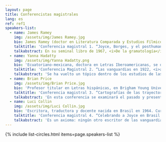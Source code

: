 ```yaml
---
layout: page
title: Conferencistas magistrales
lang: es
ref: ref1
speakers-list:
  - name: James Ramey
    img: /assets/img/James Ramey.jpg
    bio: James Ramey (doctor en Literatura Comparada y Estudios Fílmicos por la Universidad de California, Berkeley), es Profesor Investigador Titular de Humanidades en la UAM-Cuajimalpa en la Ciudad de México. Es miembro del Sistema Nacional de Investigadores y es organizador de la línea de posgrado “Literatura y Cine” de la UAM-Cuajimalpa, así como Coordinador de Escritura a lo Largo del Currículo. Ha publicado más de 20 capítulos de libro y artículos arbitrados en revistas incluyendo <i>Comparative Literature</i>, <i>James Joyce Quarterly</i>, <i>Comparative Literature Studies</i>, <i>The Latin Americanist</i>, <i>Nabokov Online Journal</i>, <i>College Literature</i>, <i>Bulletin of Spanish Studies</i>, <i>Studies in Spanish and Latin American Cinemas, Nuevas Poligrafías </i>y<i> Textual Practice.</i> Sus últimos dos libros son los volúmenes colectivos <i>Mexican Transnational Cinema and Literature</i> (2017) y <i>México imaginado&#58; Nuevos enfoques sobre el cine (trans)nacional</i> (2011). En 2004 recibió el premio A. Owen Aldridge por un ensayo sobre la novela <i>Pálido fuego</i> de Vladimir Nabokov de la American Comparative Literature Association. En 2014 fundó el Centro de Escritura y Argumentación de la UAM-Cuajimalpa, que fue el primer centro de escritura creado en una universidad pública en México. En 2016 inició una serie de libros Peter Lang&#58; "Transamerican Film and Literature". Actualmente escribe un libro sobre la textualidad parasitaria en la obra de James Joyce, Jorge Luis Borges, Vladimir Nabokov y Luis Buñuel. Fue miembro del comité organizador de "Joyce Without Borders&#58; Congreso Norteamericano de James Joyce 2019”, que se llevó a cabo en junio de 2019, bajo los auspicios de la UNAM y la UAM-Cuajimalpa.
    talktitle: 'Conferencia magistral 1. “Joyce, Borges, y el posthumanismo parasitario”'
    talkabstract: En su seminal libro de 1967, <i>De la gramatología</i>, Jacques Derrida define su notable figura del “suplemento” como una forma parasitaria de pensamiento&#58; “el suplemento no es nada, no tiene energía propia, no tiene movimiento espontáneo. Es un organismo parasitario, una imaginación o representación que determina y orienta la fuerza del deseo.” Observa que Jean-Jacques Rousseau consideraba la escritura como un “simple ‘suplemento de la palabra hablada’”, para luego plantear su afirmación radical&#58; “O la escritura nunca fue un simple ‘suplemento’ o es urgentemente necesario construir una nueva lógica del ‘suplemento’. Es esta lógica que nos guiará de ahora en adelante para leer a Rousseau”. En su posterior ensayo célebre “Firma, evento, contexto”, esta figura retórica regresa transformada en la “lógica del parásito” occidental. Derrida sostiene que occidente ha producido una lógica falsa que sitúa la escritura como suplementaria o secundaria al habla y procede a atacar ese logocentrismo como el corazón de lo que identifica como la errónea “metafísica de la presencia” del occidente. Esta crítica de la lógica parasitaria de la metafísica de occidente en el pensamiento de Derrida resulta ser clave para articulaciones posteriores del posthumanismo, entre ellas las de Michel Serres, Niklas Luhmann y Cary Wolfe. De hecho, no sería descabellado describir esta rama del movimiento como el “posthumanismo parasitario”. <br><br> En esta conferencia, lo que sostengo es que James Joyce y Jorge Luis Borges comparten una preocupación notable con la metafísica del parasitismo en el arte y el pensamiento, y que esta preocupación representa una suerte de precursor al posthumanismo parasitario. Como he planteado en otros contextos, Joyce explora la figura del parásito de varias maneras&#58; en las formas humanas de los gorrones y los ladrones; en las formas no-humanas de los piojos y la sífilis; y en las formas abstractas de la intertextualidad y la metempsicosis. Aunque muchos estudios comparatistas de Joyce y Borges se han publicado, esta presentación analizará por primera vez las implicaciones posthumanistas de la concepción cuasi-biológica de Borges sobre la historia literaria como un “laberinto viviente” y sobre la inmortalidad literaria como una entidad parasitaria que agarra las almas como si fuera una “raíz”. Además, se considerará la utilidad de estas nociones para entender la metafísica borgesiana del parasitismo en relación con la equivalente joyceana.
  - name: Yanna Hadatty
    img: /assets/img/Yanna Hadatty.png
    bio: 'Ecuatoriano-mexicana, doctora en Letras Iberoamericanas, se desempeña como investigadora titular del Instituto de Investigaciones Filológicas de la UNAM, desde 2003.  Ha impartido clases en la Universidad del Claustro de Sor Juana, la Universidad Autónoma Metropolitana-Xochimilco y el Instituto Tecnológico y de Estudios Superiores de Monterrey. Cuenta con los libros <i>Autofagia y narración: estrategias de representación en la narrativa iberoamericana de vanguardia</i> (Madrid, Vervuert-Iberoamericana, 2003), <i>La ciudad paroxista. Prosa mexicana de vanguardia</i> (México, UNAM, 2009) y <i>Prensa y literatura para la Revolución. La Novela Semanal de </i>El Universal Ilustrado (México, UNAM/El Universal, 2016). Es co-coordinadora del volumen de reciente aparición <i>Historia de las literaturas en México, 1900-1940</i>, primer tomo del siglo XX, titulado <i>La revolución Intelectual de la Revolución mexicana</i> (México, UNAM, 2019).<br><br>Junto con la Dra. María Andrea Giovine, es fundadora y coordinadora de ESPIRAL, Seminario Permanente de Investigación sobre Revistas en América Latina, adscrito al Instituto de Investigaciones Filológicas, de la UNAM.<br<br>>Ha realizado estancias de investigación en Antigua, Guayaquil, Quito, Austin, Los Ángeles, Berlín y París. Entre 2013 y 2014, desarrolló el proyecto de investigación “Letras y utopía: estética y representación de la Revolución mexicana y la República española en la literatura del Ecuador en los años ’30” en la Universidad San Francisco de Quito.<br<br>Actualmente desarrolla dos proyectos de investigación: de manera individual, la compilación de las crónicas del escritor guatemalteco y mexicano Arqueles Vela; y de índole colectiva, el proyecto "Las culturas de la prensa en México (1880-1930)", del que es corresponsable junto con la Dra. Viviane Mahieux de UC-Irvine, en el que participan académicos de 15 universidades mexicanas y norteamericanas, por el que recibieron el apoyo UC-Mexus Conacyt Fellowship, para el período 2017-2020.<br<br>Además de la UNAM, ha impartido conferencias en la Universidad Michoacana de San Nicolás de Hidalgo, la Universidad Andina Simón Bolívar en Quito, la Universidad San Francisco de Quito, el Centro de Estudios Para América Latina CIESPAL, la Universidad Nacional Mayor de San Marcos en Lima y la Université Sorbonne Nouvelle Paris 3.<br<br>Se especializa en las vanguardias literarias latinoamericanas a partir de 2000. Ha investigado y publicado sobre vanguardia mexicana, ecuatoriana, peruana, cubana, argentina, española y brasileña. Es miembro del Sistema Nacional de Investigadores en México y de la Asociación Internacional de Ecuatorianistas.'
    talktitle: 'Conferencia Magistral 2. “Las vanguardias en 1922, <i>annus mirabilis</i> en Latinoamérica y Europa”'
    talkabstract: 'Se ha vuelto un tópico dentro de los estudios de las vanguardias históricas considerar 1922 como el <i>annus mirabilis</i> en su cronología, pensando primordialmente en la descollante producción literaria europea, con la aparición concatenada de piezas magistrales como <i>La Sra. Dalloway, </i>de Virginia Woolf;<i> Ulises</i>, de James Joyce;<i> La tierra baldía</i>,<i> </i>de T.S.Eliot;<i> Las elegías del Duino</i>, de Rainer Maria Rilke en ese año, así como una parte de <i>En busca del tiempo perdido</i>, de Marcel Proust.<br><br>En nuestra experiencia, resulta mucho menos generalizado asumir que la historiografía literaria reconozca el mismo "año de los milagros" o "de las maravillas"<i> </i>como hito<i> </i>de la vanguardia latinoamericana. Quizá porque las vanguardias han sido leídas y valoradas generalmente como epifenoménicas, calcos anacrónicos o adaptaciones desfasadas de los <i>ismos </i>europeos. Imposible, sin embargo, desconocer la coincidencia de publicación en 1922 de obras que marcan en obras señeras en poesía o narrativa de ruptura como <i>Trilce</i>, del peruano César Vallejo, <i>20</i> <i>poemas</i> <i>para</i> <i>ser</i> <i>leídos en</i> <i>el</i> <i>tranvía</i>, de Oliverio Girondo (publicadas en Francia) y <i>La señorita etcétera</i>, de Arqueles Vela (guatemalteco asumido mexicano); así como de otras obras menos reconocidas como <i>Andamios interiores: poemas radiográficos</i>, de Manuel Maples Arce, </span><span class="s2"><i>El soldado desconocido</i>, de Salomón de la Selva (nicaragüense editado en México). O recordar t</span><span class="s1">ambién que de entonces datan el verdadero inicio del movimiento de vanguardia local conocido como <i>estridentismo</i>, con sus manifiestos/murales <i>Actual </i>no.1, 2 y 3 (del 31 de diciembre de 1921 a febrero y julio de 1922, y más común asumir que por supuesto en ella ocurre la Semana de Arte Moderno en Brasil. Esta conferencia valorará el acompasamiento de temporalidades de las vanguardias latinoamericanas y europeas, y comentará los rasgos generales de las obras locales aparecidas en dicho año. '
  - name: Brian Price
    img: /assets/img/Brian Price.jpg
    bio: 'Profesor titular en Letras hispánicas, en Brigham Young University. Es autor de <i>Cult of Defeat in Mexico’s Historical Fiction </i>(Nueva York: Palgrave, 2012); editor de <i>Asaltos a la historia: reimaginando la ficción histórica hispanoamericana </i>(México: Ediciones Eón, 2014); coeditor de <i>TransLatin Joyce: Global Transmissions in Ibero-American Literature</i> (Nueva York: Palgrave, 2014), y de <i>The Lost Cinema of Mexico: From Lucha Libre to Cine Familiar and Other Churros </i>(Gainsville, FL: University of Florida Press, 2021). Ha publicado varios artículos y reseñas en Estados Unidos y México. Sus campos de investigación incluyen la novela histórica hispanoamericana, la tradición intelectual mexicana de los siglos XIX y XX, la contracultura y las encrucijadas entre el rock and roll, la literatura y el cine. Actualmente escribe un libro sobre la literatura de rock en México que lleva como título provisional <i>¡Viva Rockotitlán!: Rock Literature in Mexico (1960-2010)</i>.'
    talktitle: 'Conferencia magistral 3. “Cartografías de las trayectorias joyceanas en México”'
    talkabstract: 'En esta conferencia se examinará el pasado y presente de la influencia joyceana en un número importante de escritores mexicanos: delinearé las rutas por donde las obras del escritor irlandés llegaron al país; analizaré cómo Joyce, <i>qua cipher</i> de la vanguardia literaria, se convierte en elemento central de una producción literaria cosmopolita; e identificaré varias trayectorias literarias que, de manera creativa, se vinculan con el legado joyceano, en publicaciones recientes.'
  - name: Luci Collin
    img: /assets/img/Luci Collin.jpg
    bio: 'Escritora, traductora y docente nacida en Brasil en 1964. Cursó una licenciatura en Piano/Ejecución (EMBAP, 1985), una más en Literaturas Portuguesa e Inglesa (UFPR, 1989) y otra en Percusión Clásica (EMBAP, 1990). Posee una maestría en Literatura Inglesa (UFPR, 2003), un doctorado en Lingüística y Literatura Inglesa (USP, 2003) y dos postdoctorados (USP 2010/2017) centrados en investigaciones relacionadas con la literatura irlandesa.<br><br> Como escritora de creación ha publicado más de veinte libros: <i>Rosa que está </i>(2020),<i> Fascinação </i>(2019) y <i>A peça intocada </i>(2017) se encuentran entre sus textos más recientes. Sus obras se han publicado en antologías nacionales e internacionales (en Estados Unidos, Alemania, Francia, México, Uruguay, Argentina y Perú). La autora ha sido galardonada con numerosos premios literarios internacionales tales como el Prêmio Jabuti/ Poesía en 2016. Collin es profesora retirada de la Universidad Federal de Paraná (UFPR) y actualmente realiza una investigación acerca del trabajo de la poeta irlandesa Mary O’Donnell, como investigadora residente de la Cátedra Extraordinaria W.B. Yeats de Estudios Irlandeses, en la Universidad de São Paulo.<br><br> Una selección de los poemas de Luci Collin, en español, se puede consultar en <a href="https://www.vallejoandcompany.com/12-1-poemas-de-luci-collin/">este enlace.</a>'
    talktitle: 'Conferencia magistral 4. “Celebrando a Joyce en Brasil: estudios, traducciones, recepción crítica”'
    talkabstract: 'Es un axioma: ningún otro escritor de las vanguardias, sea en inglés o en cualquier otra lengua, ha sido objeto de la intensa y amplia atención que ha recibido James Joyce. Y no ha sido otra la reacción entre los lectores brasileños, cuando se trata de la obra de este escritor, emocionante y cautivador. En términos generales, esta conferencia busca ilustrar y analizar el hecho de que, en cantidad y frecuencia crecientes, diversas traducciones, publicaciones, apropiaciones artísticas de la obra literaria de Joyce, obras críticas, así como innumerables encuentros (tales como Bloomsday o Mollysday) son promovidos por diferentes instituciones vinculadas con los estudios joyceanos (tales como ABEI, la Asociación Brasileña de Estudios Irlandeses, y la Cátedra W.B. Yeats de Estudios Irlandeses, de USP) para analizar y celebrar a Joyce en Brasil.'
---
```


{% include list-circles.html items=page.speakers-list %}
